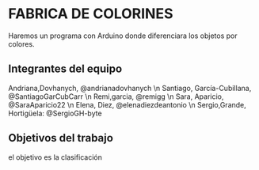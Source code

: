 # FABRICA DE COLORINES

Haremos un programa con Arduino donde diferenciara los objetos por colores.

## Integrantes del equipo

Andriana,Dovhanych, @andrianadovhanych
\n Santiago, García-Cubillana, @SantiagoGarCubCarr
\n Remi,garcia, @remigg
\n Sara, Aparicio, @SaraAparicio22
\n Elena, Diez, @elenadiezdeantonio
\n Sergio,Grande, Hortigüela: @SergioGH-byte


## Objetivos del trabajo

el objetivo es la clasificación
